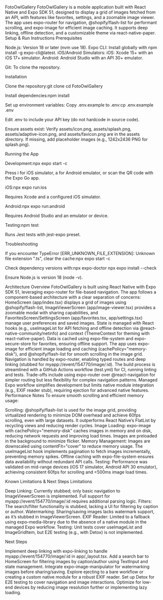 FotoOwlGallery
FotoOwlGallery is a mobile application built with React Native and Expo SDK 51, designed to display a grid of images fetched from an API, with features like favorites, settings, and a zoomable image viewer. The app uses expo-router for navigation, @shopify/flash-list for performant scrolling, and expo-image for efficient image caching. It supports deep linking, offline detection, and a customizable theme via react-native-paper.
Setup & Run Instructions
Prerequisites

Node.js: Version 18 or later (nvm use 18).
Expo CLI: Install globally with npm install -g expo-cli@latest.
iOS/Android Simulators:
iOS: Xcode 15+ with an iOS 17+ simulator.
Android: Android Studio with an API 30+ emulator.


Git: To clone the repository.

Installation

Clone the repository:git clone <repository-url>
cd FotoOwlGallery


Install dependencies:npm install


Set up environment variables:
Copy .env.example to .env:cp .env.example .env


Edit .env to include your API key (do not hardcode in source code).


Ensure assets exist:
Verify assets/icon.png, assets/splash.png, assets/adaptive-icon.png, and assets/favicon.png are in the assets directory. If missing, add placeholder images (e.g., 1242x2436 PNG for splash.png).

Running the App

Development:npx expo start -c


Press i for iOS simulator, a for Android emulator, or scan the QR code with the Expo Go app.


iOS:npx expo run:ios


Requires Xcode and a configured iOS simulator.


Android:npx expo run:android


Requires Android Studio and an emulator or device.


Testing:npm test


Runs Jest tests with jest-expo preset.



Troubleshooting

If you encounter TypeError [ERR_UNKNOWN_FILE_EXTENSION]: Unknown file extension ".ts", clear the cache:npx expo start -c


Check dependency versions with:npx expo-doctor
npx expo install --check


Ensure Node.js is version 18 (node -v).

Architecture Overview
FotoOwlGallery is built using React Native with Expo SDK 51, leveraging expo-router for file-based navigation. The app follows a component-based architecture with a clear separation of concerns: HomeScreen (app/index.tsx) displays a grid of images using @shopify/flash-list, ImageViewerScreen (app/image-viewer.tsx) provides a zoomable modal with sharing capabilities, and FavoritesScreen/SettingsScreen (app/favorites.tsx, app/settings.tsx) manage user preferences and saved images. State is managed with React hooks (e.g., useImageList for API fetching and offline detection via @react-native-community/netinfo) and context (ThemeContext for theming with react-native-paper). Data is cached using expo-file-system and expo-secure-store for favorites, ensuring offline support.
The app uses expo-image for efficient image loading and caching (cachePolicy="memory-disk"), and @shopify/flash-list for smooth scrolling in the image grid. Navigation is handled by expo-router, enabling typed routes and deep linking (stubbed for myapp://event/154770/image/:id). The build process is streamlined with a GitHub Actions workflow (test.yml) for CI, running linting and tests. Trade-offs include using expo-router over @react-navigation for simpler routing but less flexibility for complex navigation patterns. Managed Expo workflow simplifies development but limits native module integration (e.g., EXIF reader stub), requiring ejection for advanced native features.
Performance Notes
To ensure smooth scrolling and efficient memory usage:

Scrolling: @shopify/flash-list is used for the image grid, providing virtualized rendering to minimize DOM overhead and achieve 60fps scrolling, even with large datasets. It outperforms React Native’s FlatList by recycling views and reducing render cycles.
Image Loading: expo-image with cachePolicy="memory-disk" caches images in memory and on disk, reducing network requests and improving load times. Images are preloaded in the background to minimize flicker.
Memory Management: Images are downscaled using contentFit="cover" to reduce memory usage. The useImageList hook implements pagination to fetch images incrementally, preventing memory spikes. Offline caching with expo-file-system ensures data availability without redundant API calls.
Testing: Performance was validated on mid-range devices (iOS 17 simulator, Android API 30 emulator), achieving consistent 60fps for scrolling and <500ms image load times.

Known Limitations & Next Steps
Limitations

Deep Linking: Currently stubbed; only basic navigation to ImageViewerScreen is implemented. Full support for myapp://event/154770/image/:id requires additional parsing logic.
Filters: The search/filter functionality is stubbed, lacking a UI for filtering by caption or author.
Watermarking: Sharing/saving images lacks watermark support, as it’s stubbed in ImageViewerScreen.
EXIF Reader: Limited to a fallback using expo-media-library due to the absence of a native module in the managed Expo workflow.
Testing: Unit tests cover useImageList and ImageGridItem, but E2E testing (e.g., with Detox) is not implemented.

Next Steps

Implement deep linking with expo-linking to handle myapp://event/154770/image/:id in app/_layout.tsx.
Add a search bar to HomeScreen for filtering images by caption/author using TextInput and state management.
Integrate expo-image-manipulator for watermarking images before sharing/saving.
Explore ejecting to a bare workflow or creating a custom native module for a robust EXIF reader.
Set up Detox for E2E testing to cover navigation and image interactions.
Optimize for low-end devices by reducing image resolution further or implementing lazy loading.
